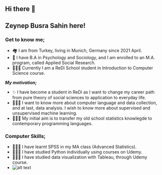 ## Hi there 👋

## Zeynep Busra Sahin here!

### Get to know me;
- 🏘️ I am from Turkey, living in Munich, Germany since 2021 April.
- 🏫 I have B.A in Psychology and Sociology, and I am enrolled to an M.A. program, called Applied Social Research.
- 👩🏻‍🎓 Currently I am a ReDi School student in Introduction to Computer Science course. 

***My motivation;***

- ✨ I have become a student in ReDi as I want to change my career path from pure theory of social sciences to application to everyday life.
- 👩🏻‍💻 I want to know more about computer language and data collection, and at last, data analysis. I wish to know more about supervised and unsupervised machine learning. 
- 👩🏻‍🦳 My initial aim is to transfer my old school statistics knowlegde to contemporary programming languages.

### Computer Skills;
- 👩🏻‍💻 I have learnt SPSS in my MA class (Advanced Statistics).
- 👩🏻‍💻 I have studied Python individually using courses on Udemy.
- 👩🏻‍💻 I have studied data visualization with Tableau, through Udemy course.
- ![alt text](https://raw.githubusercontent.com/username/projectname/branch/path/to/img.png)



<!--
**zeybus/zeybus** is a ✨ _special_ ✨ repository because its `README.md` (this file) appears on your GitHub profile.

Here are some ideas to get you started:

- 🔭 I’m currently working on ...
- 🌱 I’m currently learning ...
- 👯 I’m looking to collaborate on ...
- 🤔 I’m looking for help with ...
- 💬 Ask me about ...
- 📫 How to reach me: ...
- 😄 Pronouns: ...
- ⚡ Fun fact: ...
-->
